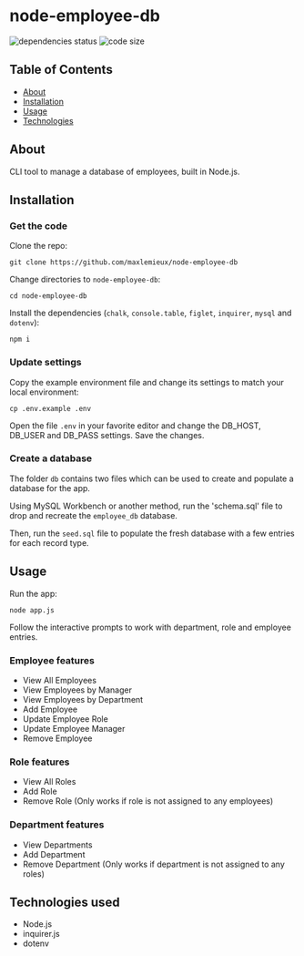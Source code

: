# node-employee-db
![dependencies status](https://img.shields.io/david/maxlemieux/node-employee-db?style=for-the-badge)
![code size](https://img.shields.io/github/languages/code-size/maxlemieux/node-employee-db?style=for-the-badge)

## Table of Contents
* [About](#about)
* [Installation](#installation)
* [Usage](#usage)
* [Technologies](#technologies)

## About
CLI tool to manage a database of employees, built in Node.js.

## Installation

### Get the code
Clone the repo:

`git clone https://github.com/maxlemieux/node-employee-db`

Change directories to `node-employee-db`:

`cd node-employee-db`

Install the dependencies (`chalk`, `console.table`, `figlet`, `inquirer`, `mysql` and `dotenv`):

`npm i`

### Update settings

Copy the example environment file and change its settings to match your local environment:

`cp .env.example .env`

Open the file `.env` in your favorite editor and change the DB_HOST, DB_USER and DB_PASS settings. Save the changes.

### Create a database

The folder `db` contains two files which can be used to create and populate a database for the app.

Using MySQL Workbench or another method, run the 'schema.sql' file to drop and recreate the `employee_db` database.

Then, run the `seed.sql` file to populate the fresh database with a few entries for each record type.

## Usage

Run the app:

`node app.js`

Follow the interactive prompts to work with department, role and employee entries.

### Employee features
* View All Employees
* View Employees by Manager
* View Employees by Department
* Add Employee
* Update Employee Role
* Update Employee Manager
* Remove Employee

### Role features
* View All Roles
* Add Role
* Remove Role (Only works if role is not assigned to any employees)

### Department features
* View Departments
* Add Department
* Remove Department (Only works if department is not assigned to any roles)

## Technologies used
* Node.js
* inquirer.js
* dotenv